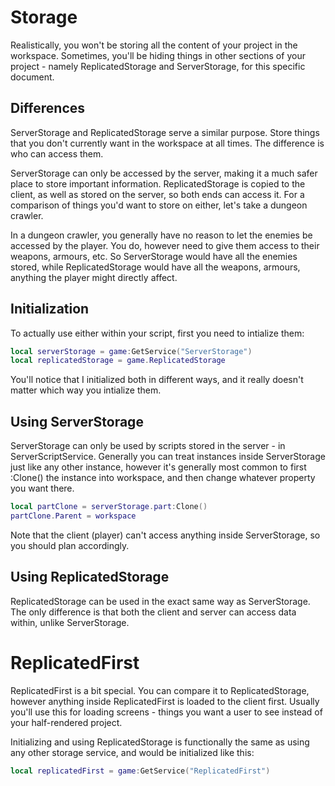# Storage
Realistically, you won't be storing all the content of your project in the workspace. Sometimes, you'll be hiding things in other sections of your project - namely ReplicatedStorage and ServerStorage, for this specific document.

## Differences
ServerStorage and ReplicatedStorage serve a similar purpose. Store things that you don't currently want in the workspace at all times. The difference is who can access them.

ServerStorage can only be accessed by the server, making it a much safer place to store important information. ReplicatedStorage is copied to the client, as well as stored on the server, so both ends can access it. For a comparison of things you'd want to store on either, let's take a dungeon crawler.

In a dungeon crawler, you generally have no reason to let the enemies be accessed by the player. You do, however need to give them access to their weapons, armours, etc. So ServerStorage would have all the enemies stored, while ReplicatedStorage would have all the weapons, armours, anything the player might directly affect.

## Initialization
To actually use either within your script, first you need to intialize them:
```lua
local serverStorage = game:GetService("ServerStorage")
local replicatedStorage = game.ReplicatedStorage
```
You'll notice that I initialized both in different ways, and it really doesn't matter which way you intialize them.

## Using ServerStorage
ServerStorage can only be used by scripts stored in the server - in ServerScriptService. Generally you can treat instances inside ServerStorage just like any other instance, however it's generally most common to first :Clone() the instance into workspace, and then change whatever property you want there.
```lua
local partClone = serverStorage.part:Clone()
partClone.Parent = workspace
```
Note that the client (player) can't access anything inside ServerStorage, so you should plan accordingly.

## Using ReplicatedStorage
ReplicatedStorage can be used in the exact same way as ServerStorage. The only difference is that both the client and server can access data within, unlike ServerStorage.

# ReplicatedFirst
ReplicatedFirst is a bit special. You can compare it to ReplicatedStorage, however anything inside ReplicatedFirst is loaded to the client first. Usually you'll use this for loading screens - things you want a user to see instead of your half-rendered project.

Initializing and using ReplicatedStorage is functionally the same as using any other storage service, and would be initialized like this:
```lua
local replicatedFirst = game:GetService("ReplicatedFirst")
```
